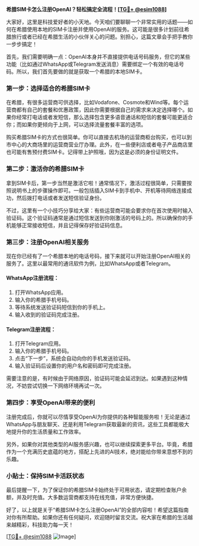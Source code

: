 **希腊SIM卡怎么注册OpenAI？轻松搞定全流程！[[TG💪+ @esim1088](https://t.me/s/esim1088)]**

大家好，这里是科技爱好者的小天地。今天咱们要聊聊一个非常实用的话题——如何在希腊使用本地的SIM卡注册并使用OpenAI的服务。这可能是很多计划前往希腊旅行或者已经在希腊生活的小伙伴关心的问题。别担心，这篇文章会手把手教你一步步搞定！

首先，我们需要明确一点：OpenAI本身并不直接提供电话号码服务，但它的某些功能（比如通过WhatsApp或Telegram发送消息）需要绑定一个有效的电话号码。所以，我们首先要做的就是获取一个希腊的本地SIM卡。

### 第一步：选择适合的希腊SIM卡

在希腊，有很多运营商可供选择，比如Vodafone、Cosmote和Wind等。每个运营商都有自己的套餐和优惠政策，因此你需要根据自己的需求来决定选择哪个。如果你经常打电话或者发短信，那么选择包含更多语音通话和短信的套餐可能更适合你；而如果你更倾向于上网，可以选择流量套餐丰富的选项。

购买希腊SIM卡的方式也很简单。你可以直接去机场的运营商柜台购买，也可以到市中心的大商场里的运营商营业厅办理。此外，在一些便利店或者电子产品商店里也可能有售预付费SIM卡。记得带上护照哦，因为这是必须的身份证明文件。

### 第二步：激活你的希腊SIM卡

拿到SIM卡后，第一步当然是激活它啦！通常情况下，激活过程很简单，只需要按照说明书上的步骤操作即可。一般包括插入SIM卡到手机中、开机等待网络连接成功，然后拨打电话或者发送短信验证身份。

不过，这里有一个小技巧分享给大家：有些运营商可能会要求你在首次使用时输入验证码。这个验证码通常是通过短信发送到你刚激活的号码上的。所以确保你的手机能够正常接收短信，并且记得保存好验证码信息。

### 第三步：注册OpenAI相关服务

现在你已经有了一个希腊本地的电话号码，接下来就可以开始注册OpenAI相关的服务了。这里以最常用的通讯软件为例，比如WhatsApp或者Telegram。

#### WhatsApp注册流程：
1. 打开WhatsApp应用。
2. 输入你的希腊手机号码。
3. 等待系统发送验证码短信到你的手机上。
4. 输入收到的验证码完成注册。

#### Telegram注册流程：
1. 打开Telegram应用。
2. 输入你的希腊手机号码。
3. 点击“下一步”，系统会自动向你的手机发送验证码。
4. 输入验证码后设置你的用户名和密码即可完成注册。

需要注意的是，有时候由于网络原因，验证码可能会延迟到达。如果遇到这种情况，不妨尝试切换一下网络环境再试一次。

### 第四步：享受OpenAI带来的便利

注册完成后，你就可以尽情享受OpenAI为你提供的各种智能服务啦！无论是通过WhatsApp与朋友聊天、还是利用Telegram获取最新的资讯，这些工具都能极大地提升你的生活质量和工作效率。

另外，如果你对其他类型的AI服务感兴趣，也可以继续探索更多平台。毕竟，希腊作为一个充满历史底蕴的地方，搭配上先进的AI技术，绝对能给你带来意想不到的乐趣。

### 小贴士：保持SIM卡活跃状态

最后提醒一下，为了保证你的希腊SIM卡始终处于可用状态，请定期检查账户余额，并及时充值。大多数运营商都支持在线充值，非常方便快捷。

好了，以上就是关于“希腊SIM卡怎么注册OpenAI”的全部内容啦！希望这篇指南对你有所帮助。如果你还有任何疑问，欢迎随时留言交流。祝大家在希腊的生活越来越精彩，科技助力每一天！

[[TG💪+ @esim1088](https://t.me/s/esim1088) ![Image](https://i.postimg.cc/4NQfJmqS/Snipaste-2025-05-13-00-14-12.png)]